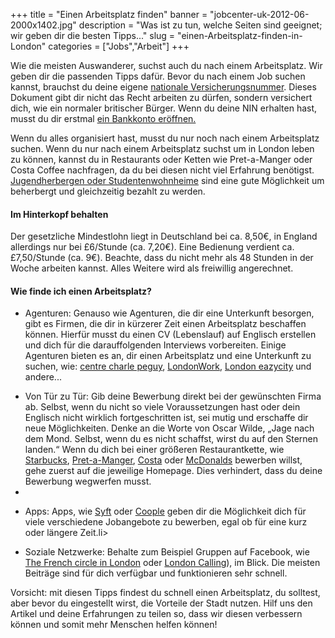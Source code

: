 ﻿+++
title = "Einen Arbeitsplatz finden"
banner = "jobcenter-uk-2012-06-2000x1402.jpg"
description = "Was ist zu tun, welche Seiten sind geeignet; wir geben dir die besten Tipps..."
slug = "einen-Arbeitsplatz-finden-in-London"
categories = ["Jobs","Arbeit"]
+++

Wie die meisten Auswanderer, suchst auch du nach einem Arbeitsplatz. Wir geben dir die passenden Tipps dafür. Bevor du nach einem Job suchen kannst, brauchst du deine eigene <a href="/blog/national-insurance-number/">nationale Versicherungsnummer</a>. Dieses Dokument gibt dir nicht das Recht arbeiten zu dürfen, sondern versichert dich, wie ein normaler britischer Bürger. Wenn du deine NIN erhalten hast, musst du dir erstmal <a href="/blog/opening-a-bank-account-in-london/"> ein Bankkonto eröffnen.</a>

Wenn du alles organisiert hast, musst du nur noch nach einem Arbeitsplatz suchen. Wenn du nur nach einem Arbeitsplatz suchst um in London leben zu können, kannst du in Restaurants oder Ketten wie Pret-a-Manger oder Costa Coffee nachfragen, da du bei diesen nicht viel Erfahrung benötigst. <a href="/blog/housing-in-london/">Jugendherbergen oder Studentenwohnheime</a> sind eine gute Möglichkeit um beherbergt und gleichzeitig bezahlt zu werden. 

#### Im Hinterkopf behalten

Der gesetzliche Mindestlohn liegt in Deutschland bei ca. 8,50€, in England allerdings nur bei £6/Stunde (ca. 7,20€). Eine Bedienung verdient ca. £7,50/Stunde (ca. 9€). Beachte, dass du nicht mehr als 48 Stunden in der Woche arbeiten kannst. Alles Weitere wird als freiwillig angerechnet. 

#### Wie finde ich einen Arbeitsplatz?

<ul><li>Agenturen: Genauso wie Agenturen, die dir eine Unterkunft besorgen, gibt es Firmen, die dir in kürzerer Zeit einen Arbeitsplatz beschaffen können. Hierfür musst du einen CV (Lebenslauf) auf Englisch erstellen und dich für die darauffolgenden Interviews vorbereiten. Einige Agenturen bieten es an, dir einen Arbeitsplatz und eine Unterkunft zu suchen, wie:  <a href="http://www.centrecharlespeguy.com/">centre charle peguy</a>, <a href="http://www.londonworkfr.com/">LondonWork</a>, <a href="http://london.eazycity.com/">London eazycity</a> und andere...</li></ul>

<ul><li>Von Tür zu Tür: Gib deine Bewerbung direkt bei der gewünschten Firma ab. Selbst, wenn du nicht so viele Voraussetzungen hast oder dein Englisch nicht wirklich fortgeschritten ist, sei mutig und erschaffe dir neue Möglichkeiten. Denke an die Worte von Oscar Wilde, „Jage nach dem Mond. Selbst, wenn du es nicht schaffst, wirst du auf den Sternen landen.“ Wenn du dich bei einer größeren Restaurantkette, wie <a href="https://www.starbucks.co.uk/careers/working-at-starbucks">Starbucks</a>, <a href="https://pret.csod.com/ats/careersite/search.aspx?site=1&amp;c=pret">Pret-a-Manger</a>, <a href="http://www.costacareers.co.uk/">Costa</a> oder <a href="https://people.mcdonalds.co.uk/restaurant-opportunities/crew-member/">McDonalds</a> bewerben willst, gehe zuerst auf die jeweilige Homepage. Dies verhindert, dass du deine Bewerbung wegwerfen musst.</li><li>

</li></ul><ul><li>Apps: Apps, wie <a href="https://syftapp.com/">Syft</a> oder <a href="https://www.coople.com/uk/en/">Coople</a> geben dir die Möglichkeit dich für viele verschiedene Jobangebote zu bewerben, egal ob für eine kurz oder längere Zeit.li></ul>

<ul><li>Soziale Netzwerke: Behalte zum Beispiel Gruppen auf Facebook, wie <a href="https://www.facebook.com/groups/LECERCLEDESFRANCAISALONDRES/">The French circle in London</a> oder <a href="https://www.facebook.com/groups/soireelondoncalling/">London Calling</a>), im Blick. Die meisten Beiträge sind für dich verfügbar und funktionieren sehr schnell.</li></ul><div>Vorsicht: mit diesen Tipps findest du schnell einen Arbeitsplatz, du solltest, aber bevor du eingestellt wirst, die Vorteile der Stadt nutzen. 
Hilf uns den Artikel und deine Erfahrungen zu teilen so, dass wir diesen verbessern können und somit mehr Menschen helfen können!</div></div> 
